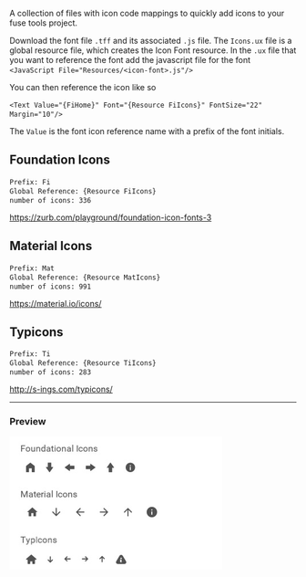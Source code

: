 A collection of files with icon code mappings to quickly add icons to your fuse tools project. 

Download the font file `.tff` and its associated `.js` file. The `Icons.ux` file is a global resource file, which creates the Icon Font resource. In the `.ux` file that you want to reference the font add the javascript file for the font `<JavaScript File="Resources/<icon-font>.js"/>`

You can then reference the icon like so

    <Text Value="{FiHome}" Font="{Resource FiIcons}" FontSize="22" Margin="10"/>

The `Value` is the font icon reference name with a prefix of the font initials.

## Foundation Icons
    Prefix: Fi
    Global Reference: {Resource FiIcons}
    number of icons: 336
https://zurb.com/playground/foundation-icon-fonts-3

## Material Icons
    Prefix: Mat
    Global Reference: {Resource MatIcons}
    number of icons: 991
https://material.io/icons/

## Typicons
    Prefix: Ti
    Global Reference: {Resource TiIcons}
    number of icons: 283
http://s-ings.com/typicons/

------------------------
### Preview

![icons](Assets/icons-preview.jpg)